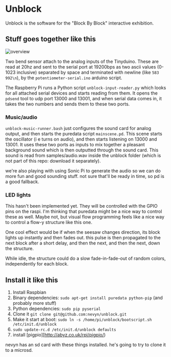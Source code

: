 # Unblock

Unblock is the software for the "Block By Block" interactive exhibition.

## Stuff goes together like this

![overview](overview.png)

Two bend sensor attach to the analog inputs of the Tinyduino. These are read at 20hz and sent to the serial port at 19200bps as two ascii values (0-1023 inclusive) separated by space and terminated with newline (like `583 992\n`), by the `potentiometer-serial.ino` arduino script.

The Raspberry Pi runs a Python script `unblock-input-reader.py` which looks for all attached serial devices and starts reading from them. It opens the `pdsend` tool to udp port 13000 and 13001, and when serial data comes in, it takes the two numbers and sends them to these two ports.

### Music/audio

`unblock-music-runner.bash` just configures the sound card for analog output, and then starts the puredata script `mainscene.pd`. This scene starts the oscillator (i e turns on audio), and then starts listening on 13000 and 13001. It uses these two ports as inputs to mix together a pleasant background sound which is then outputted through the sound card. This sound is read from samples/audio.wav inside the unblock folder (which is not part of this repo: download it separately).

we're also playing with using Sonic Pi to generate the audio so we can do more fun and good sounding stuff. not sure that'll be ready in time, so pd is a good fallback.

### LED lights

This hasn't been implemented yet. They will be controlled with the GPIO pins on the raspi. I'm thinking that puredata might be a nice way to control these as well. Maybe not, but visual flow programming feels like a nice way to control a flow-y structure like this one.

One cool effect would be if when the seesaw changes direction, its block lights up instantly and then fades out. this pulse is then propagated to the next block after a short delay, and then the next, and then the next, down the structure.

While idle, the structure could do a slow fade-in-fade-out of random colors, independently for each block.

## Install it like this

1. Install Raspbian
2. Binary dependencies: `sudo apt-get install puredata python-pip` (and probably more stuff)
3. Python dependencies: `sudo pip pyserial`
4. Clone it `git clone git@github.com:nevyn/unblock.git`
4. Make it start at boot: `sudo ln -s /home/pi/unblock/bootscript.sh /etc/init.d/unblock`
5. `sudo update-rc.d /etc/init.d/unblock defaults`
6. install [pigpio][http://abyz.co.uk/rpi/pigpio/)

nevyn has an sd card with these things installed. he's going to try to clone it to a microsd.



